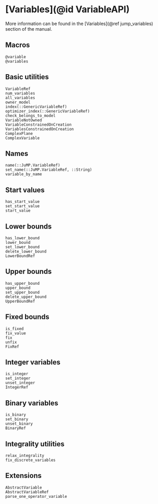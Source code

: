 # [Variables](@id VariableAPI)

More information can be found in the [Variables](@ref jump_variables) section of
the manual.

## Macros

```@docs
@variable
@variables
```

## Basic utilities

```@docs
VariableRef
num_variables
all_variables
owner_model
index(::GenericVariableRef)
optimizer_index(::GenericVariableRef)
check_belongs_to_model
VariableNotOwned
VariableConstrainedOnCreation
VariablesConstrainedOnCreation
ComplexPlane
ComplexVariable
```

## Names

```@docs
name(::JuMP.VariableRef)
set_name(::JuMP.VariableRef, ::String)
variable_by_name
```

## Start values

```@docs
has_start_value
set_start_value
start_value
```

## Lower bounds

```@docs
has_lower_bound
lower_bound
set_lower_bound
delete_lower_bound
LowerBoundRef
```

## Upper bounds

```@docs
has_upper_bound
upper_bound
set_upper_bound
delete_upper_bound
UpperBoundRef
```

## Fixed bounds

```@docs
is_fixed
fix_value
fix
unfix
FixRef
```

## Integer variables

```@docs
is_integer
set_integer
unset_integer
IntegerRef
```

## Binary variables

```@docs
is_binary
set_binary
unset_binary
BinaryRef
```

## Integrality utilities

```@docs
relax_integrality
fix_discrete_variables
```

## Extensions

```@docs
AbstractVariable
AbstractVariableRef
parse_one_operator_variable
```
